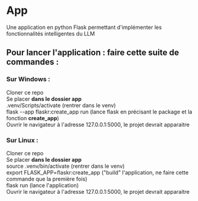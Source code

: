 # App
Une application en python Flask permettant d'implémenter les fonctionnalités intelligentes du LLM


## Pour lancer l'application : faire cette suite de commandes : 
### Sur Windows :
Cloner ce repo <br>
Se placer **dans le dossier __app__** <br>
.venv/Scripts/activate (rentrer dans le venv) <br>
flask --app flaskr:create_app run (lance flask en précisant le package et la fonction **create_app**) <br>
Ouvrir le navigateur à l'adresse 127.0.0.1:5000, le projet devrait apparaitre <br>


### Sur Linux : 
Cloner ce repo <br>
Se placer **dans le dossier __app__** <br>
source .venv/bin/activate (rentrer dans le venv) <br>
export FLASK_APP=flaskr:create_app ("build" l'application, ne faire cette commande que la première fois) <br>
flask run (lance l'application) <br>
Ouvrir le navigateur à l'adresse 127.0.0.1:5000, le projet devrait apparaitre <br>
